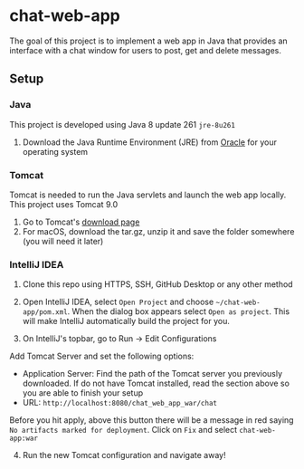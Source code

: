# chat-web-app

The goal of this project is to implement a web app in Java that provides an interface with a chat window for users to 
post, get and delete messages.

## Setup

### Java

This project is developed using Java 8 update 261 `jre-8u261`

1. Download the Java Runtime Environment (JRE) from [Oracle](https://www.oracle.com/java/technologies/javase-jre8-downloads.html) 
for your operating system

### Tomcat

Tomcat is needed to run the Java servlets and launch the web app locally. This project uses Tomcat 9.0

1. Go to Tomcat's [download page](https://tomcat.apache.org/download-90.cgi)
2. For macOS, download the tar.gz, unzip it and save the folder somewhere (you will need it later)

### IntelliJ IDEA

1. Clone this repo using HTTPS, SSH, GitHub Desktop or any other method

2. Open IntelliJ IDEA, select `Open Project` and choose `~/chat-web-app/pom.xml`. When the dialog box appears select 
`Open as project`. This will make IntelliJ automatically build the project for you.

3. On IntelliJ's topbar, go to Run -> Edit Configurations

Add Tomcat Server and set the following options:
- Application Server: Find the path of the Tomcat server you previously downloaded. If do not have Tomcat installed,
read the section above so you are able to finish your setup
- URL: `http://localhost:8080/chat_web_app_war/chat`

Before you hit apply, above this button there will be a message in red saying `No artifacts marked for deployment`.
Click on `Fix` and select `chat-web-app:war`

4. Run the new Tomcat configuration and navigate away!
